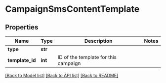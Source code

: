 # CampaignSmsContentTemplate

## Properties
Name | Type | Description | Notes
------------ | ------------- | ------------- | -------------
**type** | **str** |  | 
**template_id** | **int** | ID of the template for this campaign | 

[[Back to Model list]](../README.md#documentation-for-models) [[Back to API list]](../README.md#documentation-for-api-endpoints) [[Back to README]](../README.md)


